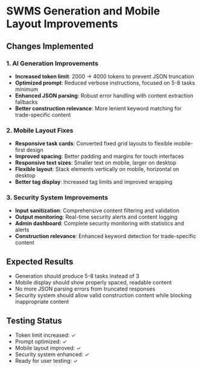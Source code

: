 # SWMS Generation and Mobile Layout Improvements

## Changes Implemented

### 1. AI Generation Improvements
- **Increased token limit**: 2000 → 4000 tokens to prevent JSON truncation
- **Optimized prompt**: Reduced verbose instructions, focused on 5-8 tasks minimum
- **Enhanced JSON parsing**: Robust error handling with content extraction fallbacks
- **Better construction relevance**: More lenient keyword matching for trade-specific content

### 2. Mobile Layout Fixes
- **Responsive task cards**: Converted fixed grid layouts to flexible mobile-first design
- **Improved spacing**: Better padding and margins for touch interfaces
- **Responsive text sizes**: Smaller text on mobile, larger on desktop
- **Flexible layout**: Stack elements vertically on mobile, horizontal on desktop
- **Better tag display**: Increased tag limits and improved wrapping

### 3. Security System Improvements
- **Input sanitization**: Comprehensive content filtering and validation
- **Output monitoring**: Real-time security alerts and content logging
- **Admin dashboard**: Complete security monitoring with statistics and alerts
- **Construction relevance**: Enhanced keyword detection for trade-specific content

## Expected Results
- Generation should produce 5-8 tasks instead of 3
- Mobile display should show properly spaced, readable content
- No more JSON parsing errors from truncated responses
- Security system should allow valid construction content while blocking inappropriate content

## Testing Status
- Token limit increased: ✓
- Prompt optimized: ✓
- Mobile layout improved: ✓
- Security system enhanced: ✓
- Ready for user testing: ✓